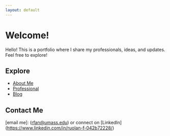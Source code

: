 ```yaml
---
layout: default
---
```

# Welcome!
Hello! This is a portfolio where I share my professionals, ideas, and updates.
Feel free to explore!

## Explore
- [About Me](aboutme.html)
- [Professional](docs/myfile.pdf)
- [Blog](blog.md)

## Contact Me
[email me]: (rfan@umass.edu) or connect on [LinkedIn] (https://www.linkedin.com/in/ruolan-f-042b72228/)
